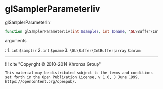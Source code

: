 # glSamplerParameterIiv
glSamplerParameterIiv

```php
function glSamplerParameterIiv(int $sampler, int $pname, \GL\Buffer\IntBuffer|array $param) : void
```



arguments

:    1. `int` `$sampler` 
    2. `int` `$pname` 
    3. `\GL\Buffer\IntBuffer|array` `$param` 



---
     

!!! cite "Copyright © 2010-2014 Khronos Group"

    This material may be distributed subject to the terms and conditions set forth in the Open Publication License, v 1.0, 8 June 1999. https://opencontent.org/openpub/.